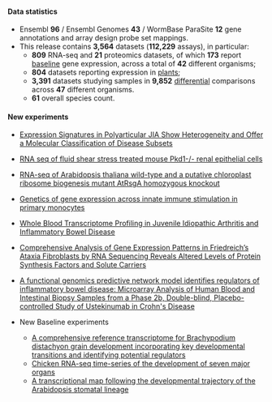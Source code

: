 #### Data statistics

- Ensembl **96** / Ensembl Genomes **43** / WormBase ParaSite **12** gene annotations and
  array design probe set mappings.   
- This release contains **3,564** datasets (**112,229** assays), in particular:            
  - **809** RNA-seq and **21** proteomics datasets, of which **173** report
    [baseline](https://www.ebi.ac.uk/gxa/baseline/experiments) gene expression, across a total of **42** different
    organisms;           
  - **804** datasets reporting expression in [plants](https://www.ebi.ac.uk/gxa/plant/experiments);               
  - **3,391** datasets studying samples in **9,852**
    [differential](https://www.ebi.ac.uk/gxa/help/index.html#differential-expression) comparisons across **47**
    different organisms.
  - **61** overall species count.


#### New experiments

- [Expression Signatures in Polyarticular JIA Show Heterogeneity and Offer a Molecular Classification of Disease Subsets](https://www.ebi.ac.uk/gxa/experiments/E-GEOD-13849)
- [RNA seq of fluid shear stress treated mouse Pkd1-/- renal epithelial cells](https://www.ebi.ac.uk/gxa/experiments/E-MTAB-6641)
- [RNA-seq of Arabidopsis thaliana wild-type and a putative chloroplast ribosome biogenesis mutant AtRsgA homozygous knockout
](https://www.ebi.ac.uk/gxa/experiments/E-MTAB-6866)
- [Genetics of gene expression across innate immune stimulation in primary monocytes](https://www.ebi.ac.uk/gxa/experiments/E-MTAB-2232)
- [Whole Blood Transcriptome Profiling in Juvenile Idiopathic Arthritis and Inflammatory Bowel Disease](https://www.ebi.ac.uk/gxa/experiments/E-GEOD-112057)
- [Comprehensive Analysis of Gene Expression Patterns in Friedreich’s Ataxia Fibroblasts by RNA Sequencing Reveals Altered Levels of Protein Synthesis Factors and Solute Carriers](https://www.ebi.ac.uk/gxa/experiments/E-GEOD-104288)
- [A functional genomics predictive network model identifies regulators of inflammatory bowel disease: Microarray Analysis of Human Blood and Intestinal Biopsy Samples from a Phase 2b, Double-blind, Placebo-controlled Study of Ustekinumab in Crohn's Disease](https://www.ebi.ac.uk/gxa/experiments/E-GEOD-100833)

- New Baseline experiments      
  - [A comprehensive reference transcriptome for Brachypodium distachyon grain development incorporating key developmental transitions and identifying potential regulators](https://www.ebi.ac.uk/gxa/experiments/E-MTAB-7607)
  - [Chicken RNA-seq time-series of the development of seven major organs](https://www.ebi.ac.uk/gxa/experiments/E-MTAB-6769)
  - [A transcriptional map following the developmental trajectory of the Arabidopsis stomatal lineage](https://www.ebi.ac.uk/gxa/experiments/E-GEOD-58856)
